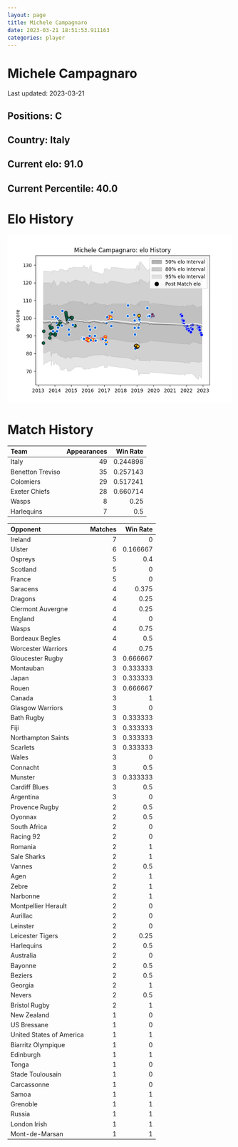 ```yaml
---  
layout: page  
title: Michele Campagnaro  
date: 2023-03-21 18:51:53.911163  
categories: player  
---
```

# Michele Campagnaro


Last updated: 2023-03-21
## Positions: C

## Country: Italy

## Current elo: 91.0

## Current Percentile: 40.0

# Elo History


![elo history](history_MicheleCampagnaro.png)
# Match History


| Team             |   Appearances |   Win Rate |
|:-----------------|--------------:|-----------:|
| Italy            |            49 |   0.244898 |
| Benetton Treviso |            35 |   0.257143 |
| Colomiers        |            29 |   0.517241 |
| Exeter Chiefs    |            28 |   0.660714 |
| Wasps            |             8 |   0.25     |
| Harlequins       |             7 |   0.5      |

| Opponent                 |   Matches |   Win Rate |
|:-------------------------|----------:|-----------:|
| Ireland                  |         7 |   0        |
| Ulster                   |         6 |   0.166667 |
| Ospreys                  |         5 |   0.4      |
| Scotland                 |         5 |   0        |
| France                   |         5 |   0        |
| Saracens                 |         4 |   0.375    |
| Dragons                  |         4 |   0.25     |
| Clermont Auvergne        |         4 |   0.25     |
| England                  |         4 |   0        |
| Wasps                    |         4 |   0.75     |
| Bordeaux Begles          |         4 |   0.5      |
| Worcester Warriors       |         4 |   0.75     |
| Gloucester Rugby         |         3 |   0.666667 |
| Montauban                |         3 |   0.333333 |
| Japan                    |         3 |   0.333333 |
| Rouen                    |         3 |   0.666667 |
| Canada                   |         3 |   1        |
| Glasgow Warriors         |         3 |   0        |
| Bath Rugby               |         3 |   0.333333 |
| Fiji                     |         3 |   0.333333 |
| Northampton Saints       |         3 |   0.333333 |
| Scarlets                 |         3 |   0.333333 |
| Wales                    |         3 |   0        |
| Connacht                 |         3 |   0.5      |
| Munster                  |         3 |   0.333333 |
| Cardiff Blues            |         3 |   0.5      |
| Argentina                |         3 |   0        |
| Provence Rugby           |         2 |   0.5      |
| Oyonnax                  |         2 |   0.5      |
| South Africa             |         2 |   0        |
| Racing 92                |         2 |   0        |
| Romania                  |         2 |   1        |
| Sale Sharks              |         2 |   1        |
| Vannes                   |         2 |   0.5      |
| Agen                     |         2 |   1        |
| Zebre                    |         2 |   1        |
| Narbonne                 |         2 |   1        |
| Montpellier Herault      |         2 |   0        |
| Aurillac                 |         2 |   0        |
| Leinster                 |         2 |   0        |
| Leicester Tigers         |         2 |   0.25     |
| Harlequins               |         2 |   0.5      |
| Australia                |         2 |   0        |
| Bayonne                  |         2 |   0.5      |
| Beziers                  |         2 |   0.5      |
| Georgia                  |         2 |   1        |
| Nevers                   |         2 |   0.5      |
| Bristol Rugby            |         2 |   1        |
| New Zealand              |         1 |   0        |
| US Bressane              |         1 |   0        |
| United States of America |         1 |   1        |
| Biarritz Olympique       |         1 |   0        |
| Edinburgh                |         1 |   1        |
| Tonga                    |         1 |   0        |
| Stade Toulousain         |         1 |   0        |
| Carcassonne              |         1 |   0        |
| Samoa                    |         1 |   1        |
| Grenoble                 |         1 |   1        |
| Russia                   |         1 |   1        |
| London Irish             |         1 |   1        |
| Mont-de-Marsan           |         1 |   1        |